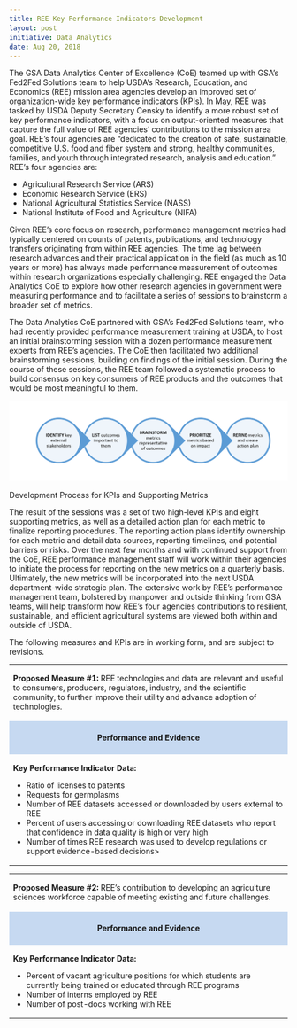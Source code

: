 ```yaml
---
title: REE Key Performance Indicators Development
layout: post
initiative: Data Analytics
date: Aug 20, 2018
---
```



The GSA Data Analytics Center of Excellence (CoE) teamed up with GSA’s Fed2Fed Solutions team to help USDA’s Research, Education, and Economics (REE) mission area agencies  develop an improved set of organization-wide key performance indicators (KPIs). In May, REE was tasked by USDA Deputy Secretary Censky to identify a more robust set of key performance indicators, with a focus on output-oriented measures that capture the full value of REE agencies’ contributions to the mission area goal. REE’s four agencies are “dedicated to the creation of safe, sustainable, competitive U.S. food and fiber system and strong, healthy communities, families, and youth through integrated research, analysis and education.” REE’s four agencies are:


- Agricultural Research Service (ARS)
- Economic Research Service (ERS)
- National Agricultural Statistics Service (NASS)
- National Institute of Food and Agriculture (NIFA)

Given REE’s core focus on research, performance management metrics had typically centered on counts of patents, publications, and technology transfers originating from within REE agencies. The time lag between research advances and their practical application in the field (as much as 10 years or more) has always made performance measurement of outcomes within research organizations especially challenging. REE engaged the Data Analytics CoE to explore how other research agencies in government were measuring performance and to facilitate a series of sessions to brainstorm a broader set of metrics.

The Data Analytics CoE partnered with GSA’s Fed2Fed Solutions team, who had recently provided performance measurement training at USDA, to host an initial brainstorming session with a dozen performance measurement experts from REE’s agencies. The CoE then facilitated two additional brainstorming sessions, building on findings of the initial session. During the course of these sessions, the REE team followed a systematic process to build consensus on key consumers of REE products and the outcomes that would be most meaningful to them.</p>

<div class="clearfix"><img src="/images/data-analytics/ree-kpi-process.png" alt="Development Process for KPIs and Supporting Metrics" class="img-responsive">
<p class="caption">Development Process for KPIs and Supporting Metrics</p></div>

The result of the sessions was a set of two high-level KPIs and eight supporting metrics, as well as a detailed action plan for each metric to finalize reporting procedures. The reporting action plans identify ownership for each metric and detail data sources, reporting timelines, and potential barriers or risks. Over the next few months and with continued support from the CoE, REE performance management staff will work within their agencies to initiate the process for reporting on the new metrics on a quarterly basis. Ultimately, the new metrics will be incorporated into the next USDA department-wide strategic plan. The extensive work by REE’s performance management team, bolstered by manpower and outside thinking from GSA teams, will help transform how REE’s four agencies contributions to resilient, sustainable, and efficient agricultural systems are viewed both within and outside of USDA. 

The following measures and KPIs are in working form, and are subject to revisions.

<table>
<tbody>
<tr>
<td colspan="1" rowspan="1">
<p>
<b>Proposed Measure #1: </b>
REE technologies and data are relevant and useful to consumers, producers, regulators, industry, and the scientific community, to further improve their utility and advance adoption of technologies.
</p>
</td>
</tr>
<tr>
<td colspan="1" rowspan="1" style="background-color: #c6d9f1; text-align: center;">
<p><h4>Performance and Evidence</h4></p>
</td>
</tr>
<tr>
<td colspan="1" rowspan="1">
<p>
<b>Key Performance Indicator Data:</b>
<ul>
<li>Ratio of licenses to patents</li>
<li>Requests for germplasms</li>
<li>Number of REE datasets accessed or downloaded by users external to REE</li>
<li>Percent of users accessing or downloading REE datasets who report that confidence in data quality is high or very high</li>
<li>Number of times REE research was used to develop regulations or support evidence-based decisions></li>
</ul>
</p>
</td>
</tr>
</tbody>
</table>

<div class="clearfix"></div>

<table>
<tbody>
<tr>
<td colspan="1" rowspan="1">
<p>
<b>Proposed Measure #2: </b>
REE’s contribution to developing an agriculture sciences workforce capable of meeting existing and future challenges.
</p>
</td>
</tr>
<tr>
<td colspan="1" rowspan="1" style="background-color: #c6d9f1; text-align: center;">
<p><h4>Performance and Evidence</h4></p>
</td>
</tr>
<tr>
<td colspan="1" rowspan="1">
<p>
<b>Key Performance Indicator Data:</b>
<ul>
<li>Percent of vacant agriculture positions for which students are currently being trained or educated through REE programs</li>
<li>Number of interns employed by REE</li>
<li>Number of post-docs working with REE</li>
</ul>
</p>
</td>
</tr>
</tbody>
</table>

